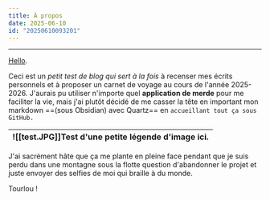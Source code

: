 ```yaml
---
title: À propos
date: 2025-06-10
id: "20250610093201"
---
```

---
[Hello](https://pigeonrationel.github.io/chu-pardu/).

Ceci est un *petit test de blog qui sert à la fois* à recenser mes écrits personnels et à proposer un carnet de voyage au cours de l'année 2025-2026. J'aurais pu utiliser n'importe quel **application de merde** pour me faciliter la vie, mais j'ai plutôt décidé de me casser la tête en important mon markdown ==(sous Obsidian) avec Quartz== en `accueillant tout ça sous GitHub.`

| ![[test.JPG]]Test d'une petite légende d'image ici. |
| --------------------------------------------------- |

J'ai sacrément hâte que ça me plante en pleine face pendant que je suis perdu dans une montagne sous la flotte question d'abandonner le projet et juste envoyer des selfies de moi qui braille à du monde.

Tourlou !